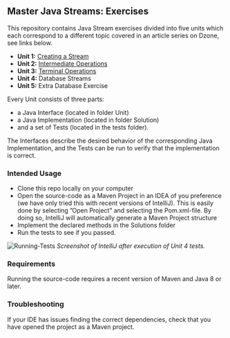 ## Master Java Streams: Exercises
This repository contains Java Stream exercises divided into five units which each correspond to a different topic covered in an article series on Dzone, see links below.

- **Unit 1:** [Creating a Stream](https://dzone.com/articles/become-a-master-of-java-streams-part-1-creating-st)<br/>
- **Unit 2:** [Intermediate Operations](https://dzone.com/articles/become-a-master-of-java-streams-part-2-intermediat)<br/>
- **Unit 3:** [Terminal Operations](https://dzone.com/articles/become-a-master-of-java-streams-part-3-terminal-op)<br/>
- **Unit 4:** Database Streams<br/>
- **Unit 5:** Extra Database Exercise 

Every Unit consists of three parts: 
- a Java Interface (located in folder Unit) <br/>
- a Java Implementation (located in folder Solution) <br/>
- and a set of Tests (located in the tests folder). <br/>

The Interfaces describe the desired behavior of the corresponding Java Implementation, and the Tests can be run to verify that the implementation is correct. 

### Intended Usage 

- Clone this repo locally on your computer
- Open the source-code as a Maven Project in an IDEA of you preference (we have only tried this with recent versions of IntelliJ). This is easily done by selecting ”Open Project” and selecting the Pom.xml-file. By doing so, IntelliJ will automatically generate a Maven Project structure
- Implement the declared methods in the Solutions folder
- Run the tests to see if you passed.

![Running-Tests](https://github.com/speedment/hol-streams/blob/master/HOL-Streams.png?raw=true "Screenshot of test environment ")
*Screenshot of IntelliJ after execution of Unit 4 tests.*

### Requirements
Running the source-code requires a recent version of Maven and Java 8 or later. 

### Troubleshooting
If your IDE has issues finding the correct dependencies, check that you have opened the project as a Maven project.
